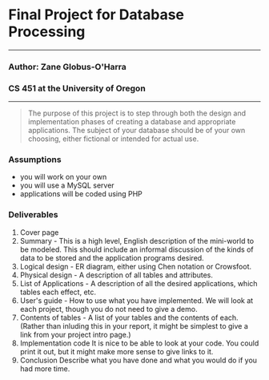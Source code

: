 # Final Project for Database Processing

---

### Author: Zane Globus-O'Harra
### CS 451 at the University of Oregon

---

>   The purpose of this project is to step through both the design and
>   implementation phases of creating a database and appropriate
>   applications. The subject of your database should be of your own
>   choosing, either fictional or intended for actual use.      

### Assumptions
- you will work on your own
- you will use a MySQL server
- applications will be coded using PHP

### Deliverables
1. Cover page
1. Summary - This is a high level, English description of the mini-world
   to be modeled. This should include an informal discussion of the
   kinds of data to be stored and the application programs desired.
1. Logical design - ER diagram, either using Chen notation or Crowsfoot.
1. Physical design - A description of all tables and attributes.
1. List of Applications - A description of all the desired applications,
   which tables each effect, etc.
1. User's guide - How to use what you have implemented. We will look at
   each project, though you do not need to give a demo.
1. Contents of tables - A list of your tables and the contents of each.
   (Rather than inluding this in your report, it might be simplest to
   give a link from your project intro page.)
1. Implementation code It is nice to be able to look at your code. You
   could print it out, but it might make more sense to give links to it.
1. Conclusion Describe what you have done and what you would do if you
   had more time.